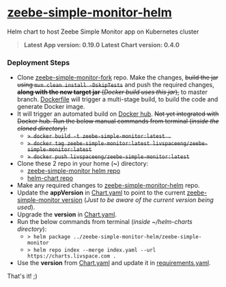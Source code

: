 # [zeebe-simple-monitor-helm](https://github.com/livspaceeng/zeebe-simple-monitor-helm)

Helm chart to host Zeebe Simple Monitor app on Kubernetes cluster
> **Latest App version: 0.19.0**
> **Latest Chart version: 0.4.0**

### Deployment Steps
- Clone [zeebe-simple-monitor-fork](https://github.com/livspaceeng/zeebe-simple-monitor) repo. Make the changes, ~~build the jar using `mvn clean install -DskipTests`~~ and push the required changes, ~~**along with the new target jar** (_Docker build uses this jar_),~~ to master branch. [Dockerfile](https://github.com/livspaceeng/zeebe-simple-monitor/blob/master/Dockerfile) will trigger a multi-stage build, to build the code and generate Docker image.
- It will trigger an automated build on [Docker hub](https://hub.docker.com/repository/docker/livspaceeng/zeebe-simple-monitor). ~~Not yet integrated with Docker hub. Run the below manual commands from terminal (*inside the cloned directory*):~~
  + ~~`> docker build -t zeebe-simple-monitor:latest .`~~
  + ~~`> docker tag zeebe-simple-monitor:latest livspaceeng/zeebe-simple-monitor:latest`~~
  + ~~`> docker push livspaceeng/zeebe-simple-monitor:latest`~~
- Clone these 2 repo in your home (**~**) directory:
  + [zeebe-simple-monitor helm repo](https://github.com/livspaceeng/zeebe-simple-monitor-helm)
  + [helm-chart repo](https://github.com/livspaceeng/helm-charts)
- Make any required changes to [zeebe-simple-monitor-helm](https://github.com/livspaceeng/zeebe-simple-monitor-helm) repo.
- Update the **appVersion** in [Chart.yaml](./zeebe-simple-monitor/Chart.yaml) to point to the current [zeebe-simple-monitor version](https://github.com/livspaceeng/zeebe-simple-monitor/blob/master/pom.xml) (*Just to be aware of the current version being used*).
- Upgrade the **version** in [Chart.yaml](./zeebe-simple-monitor/Chart.yaml).
- Run the below commands from terminal (*inside ~/helm-charts directory*):
  + `> helm package ../zeebe-simple-monitor-helm/zeebe-simple-monitor`
  + `> helm repo index --merge index.yaml --url https://charts.livspace.com .`
- Use the **version** from [Chart.yaml](./zeebe-simple-monitor/Chart.yaml) and update it in [requirements.yaml](https://bitbucket.org/livspaceeng/environment-jx-dev/src/master/env/requirements.yaml).

That's it! ;)
